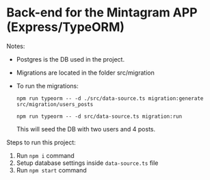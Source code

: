 # Back-end for the Mintagram APP (Express/TypeORM)

Notes: 
* Postgres is the DB used in the project.
* Migrations are located in the folder src/migration
* To run the migrations:

  `npm run typeorm -- -d ./src/data-source.ts migration:generate src/migration/users_posts`
  
  `npm run typeorm -- -d src/data-source.ts migration:run`
  
  This will seed the DB with two users and 4 posts.
  
Steps to run this project:

1. Run `npm i` command
2. Setup database settings inside `data-source.ts` file
3. Run `npm start` command
